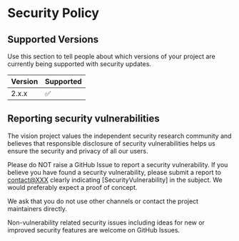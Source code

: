 # Security Policy

## Supported Versions

Use this section to tell people about which versions of your project are
currently being supported with security updates.

| Version | Supported          |
| ------- | ------------------ |
| 2.x.x   | :white_check_mark: |

## Reporting security vulnerabilities

The vision project values the independent security research community and believes that responsible disclosure of security vulnerabilities helps us ensure the security and privacy of all our users.

Please do NOT raise a GitHub Issue to report a security vulnerability. If you believe you have found a security vulnerability, please submit a report to [contact@XXX](contact@XXX) clearly indicating [SecurityVulnerability] in the subject. We would preferably expect a proof of concept. 

We ask that you do not use other channels or contact the project maintainers directly.

Non-vulnerability related security issues including ideas for new or improved security features are welcome on GitHub Issues.
